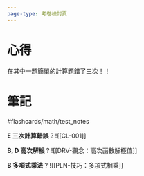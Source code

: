 ```yaml
---
page-type: 考卷檢討頁
---
```

# 心得
在其中一題簡單的計算題錯了三次！！


# 筆記
#flashcards/math/test_notes 

**E 三次計算錯誤**
?
![[CL-001]]
<!--SR:!2024-07-13,3,150-->


**B, D 高次解根**
?
![[DRV-觀念：高次函數解極值]]
<!--SR:!2024-07-13,3,150-->

**B 多項式乘法**
?
![[PLN-技巧：多項式相乘]]
<!--SR:!2024-07-11,1,130-->